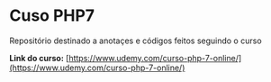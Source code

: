 # Cuso PHP7

Repositório destinado a anotaçes e códigos feitos seguindo o curso

**Link do curso:** [https://www.udemy.com/curso-php-7-online/](https://www.udemy.com/curso-php-7-online/)
